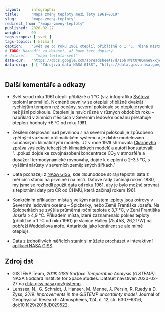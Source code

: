 ```yaml
---
layout:     infographic
title:      "Mapa změny teploty mezi lety 1961–2019"
slug:       "mapa-zmeny-teploty"
redirect_from: "/mapa-zmeny-teploty"
published:  2020-02-27
weight:     99
tags-scopes: [ svet ]
tags-topics: [ klima ]
caption:    "Svět se od roku 1961 oteplil přibližně o 1 °C, různá místa se ale oteplují různou rychlostí. Zatímco pro většinu oceánů nepřesáhlo oteplení 0,8 °C, většina pevniny se otepluje rychleji. K největšímu oteplení, které za posledních 60 let přesáhlo 4 °C, dochází v Severním ledovém oceánu."
# TODO: Nahradit za dataset, až bude text dopsaný.
# dataset:    "mapa-teplota-svet"
data-our:   "https://docs.google.com/spreadsheets/d/16bTWzt0y8Omne9xxjd3o1rpszF764ATaC5UpFO5Zd7I/edit?usp=sharing"
data-orig:	[ [ "Zdrojová data NASA GISS", "https://data.giss.nasa.gov/gistemp/maps/index_v4.html" ] ]
---
```


## Další komentáře a odkazy

* Svět se od roku 1961 oteplil přibližně o 1 °C (viz. infografika [Světová teplotní anomálie](/infografiky/vyvoj-teplotni-anomalie)). Nicméně  pevniny se oteplují přibližně dvakrát rychlejším tempem než oceány, severní polokoule se otepluje rychleji než jižní polokoule. Oteplení je navíc různé v různých obdobích roku – například v zimních měsících v Severním ledovém oceánu přesahuje oteplení hodnoty +6 °C od roku 1961.

* Zesílení oteplování nad pevninou a na severní polokouli je způsobeno zpětnými vazbami v klimatickém systému a je dobře modelováno současnými klimatickými modely. Už v roce 1979 shrnovala [Charneyho zpráva](/studie/1979-charneyho-zprava) výsledky tehdejších klimatických modelů a autoři konstatovali: "…pokud dojde ke zdvojnásobení koncentrace CO<sub>2</sub> v atmosféře a dosažení termodynamické rovnováhy, dojde k oteplení o 2–3,5 °C, s vyššími nárůsty v severních zeměpisných šířkách."

* Data pocházejí z [NASA GISS](https://data.giss.nasa.gov/gistemp/), kde dlouhodobě sbírají teplotní data z měřicích stanic na pevnině i na moři. Datové řady začínají rokem 1880, my jsme se rozhodli použít data od roku 1961, aby je bylo možné srovnat s teplotními daty pro ČR od ČHMÚ, která začínají rokem 1961.

* Konkrétním příkladem místa s velkým nárůstem teploty jsou ostrovy v Severním ledovém oceánu – Špicberky, nebo Země Františka Josefa. Na Špicberkách se zvýšila průměrná roční teplota o 3,7 °C, v Zemi Františka Josefa o 4,9 °C. Příkladem místa, které zaznamenalo pokles teploty  (přibližně o 1 °C od roku 1961) je stanice Halley (75,45S, 26,217W) na pobřeží Weddellova moře. Antarktida jako kontinent se ale mírně otepluje.

* Data z jednotlivých měřicích stanic si můžete procházet v [interaktivní aplikaci NASA GISS](https://data.giss.nasa.gov/gistemp/station_data_v4_globe/).

## Zdroj dat

* GISTEMP Team, _2019: GISS Surface Temperature Analysis (GISTEMP)._ NASA Goddard Institute for Space Studies. Dataset navštíven 2020-02-27 na [data.giss.nasa.gov/gistemp](https://data.giss.nasa.gov/gistemp/).
* Lenssen, N., G. Schmidt, J. Hansen, M. Menne, A. Persin, R. Ruedy a D. Zyss, _2019: Improvements in the GISTEMP uncertainty model._ Journal of Geophysical Research: Atmospheres, 124, č. 12, str. 6307–6326, [doi:10.1029/2018JD029522](http://dx.doi.org/10.1029/2018JD029522).
